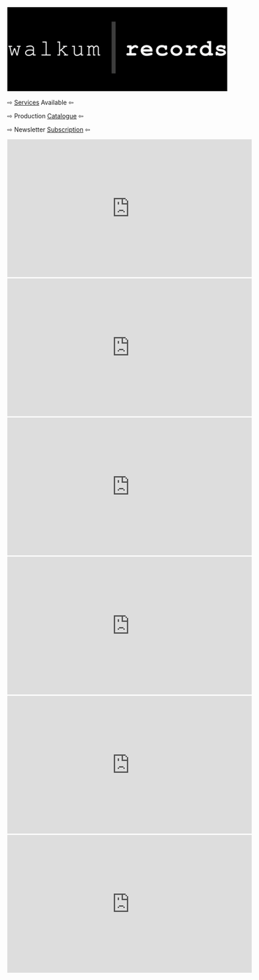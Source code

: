 <link href="./src/css/styles.css" rel="stylesheet" />

<div class="center">

<img src="./src/images/walkum_records.png" alt="walkum picture" class="title_picture">

<span>&#8680;</span> [Services](./src/services.md) Available <span>&#8678;</span>

<span>&#8680;</span> Production <a href="https://www.youtube.com/playlist?list=PLAFFCFbWF1lHAQ2mS_LO-Y7xWIFuVOGhK" target="_blank">Catalogue</a> <span>&#8678;</span>

<span>&#8680;</span> Newsletter <a href="https://ddaaggeett.substack.com/" target="_blank">Subscription</a> <span>&#8678;</span>

<iframe width="560" height="315" src="https://www.youtube.com/embed/42UMTMEEU34?si=4BdSeATtLgOVpchg" title="WALKUM /// SCRIPT" frameborder="0" allow="accelerometer; autoplay; clipboard-write; encrypted-media; gyroscope; picture-in-picture; web-share" referrerpolicy="strict-origin-when-cross-origin" allowfullscreen></iframe>

<iframe width="560" height="315" src="https://www.youtube.com/embed/Hcj_Xb7zJfY?si=lMtaoNsQF5tkO33d" title="WALKUM /// EXPLOIT" frameborder="0" allow="accelerometer; autoplay; clipboard-write; encrypted-media; gyroscope; picture-in-picture; web-share" referrerpolicy="strict-origin-when-cross-origin" allowfullscreen></iframe>

<iframe width="560" height="315" src="https://www.youtube.com/embed/6sEhygfod-Y?si=WwnwG0KBc7lmekyw" title="WALKUM /// DRIVE" frameborder="0" allow="accelerometer; autoplay; clipboard-write; encrypted-media; gyroscope; picture-in-picture; web-share" referrerpolicy="strict-origin-when-cross-origin" allowfullscreen></iframe>

<iframe width="560" height="315" src="https://www.youtube.com/embed/-ggV4-u2cL4?si=GVEiWFxX8cJnG5L6" title="WALKUM /// STACK" frameborder="0" allow="accelerometer; autoplay; clipboard-write; encrypted-media; gyroscope; picture-in-picture; web-share" referrerpolicy="strict-origin-when-cross-origin" allowfullscreen></iframe>

<iframe width="560" height="315" src="https://www.youtube.com/embed/WCfR0zcbyMI?si=yXD42VmszFNrMLuS" title="WALKUM /// SPAWN" frameborder="0" allow="accelerometer; autoplay; clipboard-write; encrypted-media; gyroscope; picture-in-picture; web-share" referrerpolicy="strict-origin-when-cross-origin" allowfullscreen></iframe>

<iframe width="560" height="315" src="https://www.youtube.com/embed/FMpIMnvIKcQ?si=Ma1BZYFFh4Z3EwaN" title="WALKUM /// ERROR" frameborder="0" allow="accelerometer; autoplay; clipboard-write; encrypted-media; gyroscope; picture-in-picture; web-share" referrerpolicy="strict-origin-when-cross-origin" allowfullscreen></iframe>

</div>
